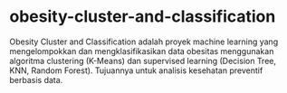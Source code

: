 # obesity-cluster-and-classification
Obesity Cluster and Classification adalah proyek machine learning yang mengelompokkan dan mengklasifikasikan data obesitas menggunakan algoritma clustering (K-Means) dan supervised learning (Decision Tree, KNN, Random Forest). Tujuannya untuk analisis kesehatan preventif berbasis data.
